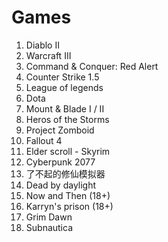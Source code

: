 # Games 
1. Diablo II
2. Warcraft III
3. Command & Conquer: Red Alert
4. Counter Strike 1.5
5. League of legends
6. Dota
7. Mount & Blade I / II
8. Heros of the Storms
9. Project Zomboid
10. Fallout 4
11. Elder scroll - Skyrim
12. Cyberpunk 2077
13. 了不起的修仙模拟器
14. Dead by daylight
15. Now and Then (18+)
16. Karryn's prison (18+)
17. Grim Dawn
18. Subnautica
